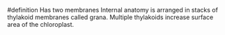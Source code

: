 #definition 
Has two membranes
Internal anatomy is arranged in stacks of thylakoid membranes called grana.
Multiple thylakoids increase surface area of the chloroplast.
